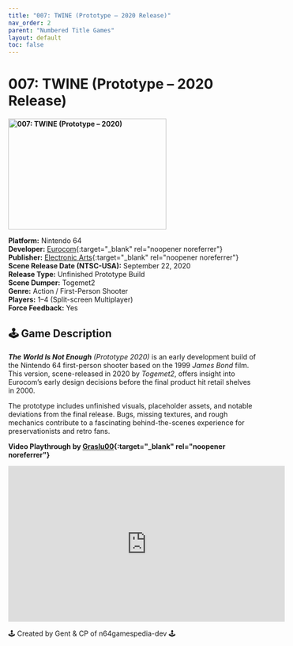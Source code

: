 ```yaml
---
title: "007: TWINE (Prototype – 2020 Release)"
nav_order: 2
parent: "Numbered Title Games"
layout: default
toc: false
---
```


# 007: TWINE (Prototype – 2020 Release)
<b>
<img src="https://raw.githubusercontent.com/TheGent/n64gamespedia/main/media/usa/007-TWINE-(Prototype-2020)-(USA).png" alt="007: TWINE (Prototype – 2020)" width="320" height="224" />
</b>

**Platform:** Nintendo 64  
**Developer:** [Eurocom](https://en.wikipedia.org/wiki/Eurocom){:target="_blank" rel="noopener noreferrer"}  
**Publisher:** [Electronic Arts](https://en.wikipedia.org/wiki/Electronic_Arts){:target="_blank" rel="noopener noreferrer"}  
**Scene Release Date (NTSC-USA):** September 22, 2020  
**Release Type:** Unfinished Prototype Build  
**Scene Dumper:** Togemet2  
**Genre:** Action / First-Person Shooter  
**Players:** 1–4 (Split-screen Multiplayer)  
**Force Feedback:** Yes  

## 🕹️ Game Description  
<em><strong>The World Is Not Enough</strong></em> *(Prototype 2020)* is an early development build of the Nintendo 64 first-person shooter based on the 1999 <em>James Bond</em> film. This version, scene-released in 2020 by *Togemet2*, offers insight into Eurocom’s early design decisions before the final product hit retail shelves in 2000.

The prototype includes unfinished visuals, placeholder assets, and notable deviations from the final release. Bugs, missing textures, and rough mechanics contribute to a fascinating behind-the-scenes experience for preservationists and retro fans.

**Video Playthrough by [Graslu00](https://www.youtube.com/channel/UCGInMxYIVrl23nLjDAIMknw){:target="_blank" rel="noopener noreferrer"}**

<iframe width="560" height="315" src="https://www.youtube.com/embed/YOUR_VIDEO_ID" title="007: TWINE (Prototype – 2020 Release) – Showcase by Graslu00" frameborder="0" allowfullscreen></iframe>

🕹️ Created by Gent & CP of n64gamespedia-dev 🕹️

<!-- Vault Format: n64gamespedia-dev -->
<!-- Protocol Source: _vault-specs/format-protocol.md -->
